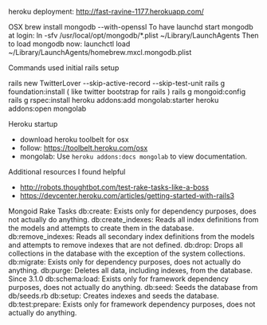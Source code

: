 heroku deployment: http://fast-ravine-1177.herokuapp.com/

OSX
 brew install mongodb --with-openssl
 To have launchd start mongodb at login:
    ln -sfv /usr/local/opt/mongodb/*.plist ~/Library/LaunchAgents
 Then to load mongodb now:
    launchctl load ~/Library/LaunchAgents/homebrew.mxcl.mongodb.plist

Commands used initial rails setup 

 rails new TwitterLover  --skip-active-record --skip-test-unit
 rails g foundation:install  ( like twitter bootstrap for rails )
 rails g mongoid:config
 rails g rspec:install
 heroku addons:add mongolab:starter
 heroku addons:open mongolab

Heroku startup

 - download heroku toolbelt for osx
 - follow:  https://toolbelt.heroku.com/osx
 - mongolab: Use `heroku addons:docs mongolab` to view documentation.

Additional resources I found helpful
  - http://robots.thoughtbot.com/test-rake-tasks-like-a-boss
  - https://devcenter.heroku.com/articles/getting-started-with-rails3

Mongoid Rake Tasks
  db:create: Exists only for dependency purposes, does not actually do anything.
  db:create_indexes: Reads all index definitions from the models and attempts to create them in the database.
  db:remove_indexes: Reads all secondary index definitions from the models and attempts to remove indexes that are not defined.
  db:drop: Drops all collections in the database with the exception of the system collections.
  db:migrate: Exists only for dependency purposes, does not actually do anything.
  db:purge: Deletes all data, including indexes, from the database. Since 3.1.0
  db:schema:load: Exists only for framework dependency purposes, does not actually do anything.
  db:seed: Seeds the database from db/seeds.rb
  db:setup: Creates indexes and seeds the database.
  db:test:prepare: Exists only for framework dependency purposes, does not actually do anything.
